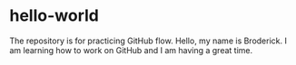 # hello-world
The repository is for practicing GitHub flow.
Hello, my name is Broderick. I am learning how to work on GitHub and I am having a great time. 
